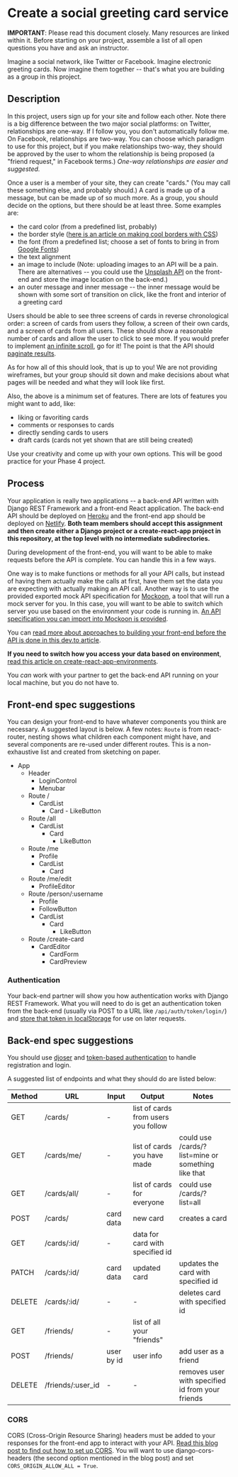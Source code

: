 # Create a social greeting card service

**IMPORTANT**: Please read this document closely. Many resources are linked within it. Before starting on your project, assemble a list of all open questions you have and ask an instructor.

Imagine a social network, like Twitter or Facebook. Imagine electronic greeting cards. Now imagine them together -- that's what you are building as a group in this project.

## Description

In this project, users sign up for your site and follow each other. Note there is a big difference between the two major social platforms: on Twitter, relationships are one-way. If I follow you, you don't automatically follow me. On Facebook, relationships are two-way. You can choose which paradigm to use for this project, but if you make relationships two-way, they should be approved by the user to whom the relationship is being proposed (a "friend request," in Facebook terms.) _One-way relationships are easier and suggested._

Once a user is a member of your site, they can create "cards." (You may call these something else, and probably should.) A card is made up of a message, but can be made up of so much more. As a group, you should decide on the options, but there should be at least three. Some examples are:

- the card color (from a predefined list, probably)
- the border style ([here is an article on making cool borders with CSS](https://amethystwebsitedesign.com/decorative-borders-with-only-css-and-no-images/))
- the font (from a predefined list; choose a set of fonts to bring in from [Google Fonts](https://fonts.google.com/))
- the text alignment
- an image to include (Note: uploading images to an API will be a pain. There are alternatives -- you could use the [Unsplash API](https://unsplash.com/developers) on the front-end and store the image location on the back-end.)
- an outer message and inner message -- the inner message would be shown with some sort of transition on click, like the front and interior of a greeting card

Users should be able to see three screens of cards in reverse chronological order: a screen of cards from users they follow, a screen of their own cards, and a screen of cards from all users. These should show a reasonable number of cards and allow the user to click to see more. If you would prefer to implement [an infinite scroll](https://www.smashingmagazine.com/2013/05/infinite-scrolling-lets-get-to-the-bottom-of-this/), go for it! The point is that the API should [paginate results](https://www.django-rest-framework.org/api-guide/pagination/).

As for how all of this should look, that is up to you! We are not providing wireframes, but your group should sit down and make decisions about what pages will be needed and what they will look like first.

Also, the above is a minimum set of features. There are lots of features you might want to add, like:

- liking or favoriting cards
- comments or responses to cards
- directly sending cards to users
- draft cards (cards not yet shown that are still being created)

Use your creativity and come up with your own options. This will be good practice for your Phase 4 project.

## Process

Your application is really two applications -- a back-end API written with Django REST Framework and a front-end React application. The back-end API should be deployed on [Heroku](https://heroku.com/) and the front-end app should be deployed on [Netlify](https://www.netlify.com/). **Both team members should accept this assignment and then create either a Django project or a create-react-app project in this repository, at the top level with no intermediate subdirectories.**

During development of the front-end, you will want to be able to make requests before the API is complete. You can handle this in a few ways.

One way is to make functions or methods for all your API calls, but instead of having them actually make the calls at first, have them set the data you are expecting with actually making an API call. Another way is to use the provided exported mock API specification for [Mockoon](https://mockoon.com/), a tool that will run a mock server for you. In this case, you will want to be able to switch which server you use based on the environment your code is running in. [An API specification you can import into Mockoon is provided](social-cards-mockoon.json).

You can [read more about approaches to building your front-end before the API is done in this dev.to article](https://dev.to/momentum/how-to-build-a-front-end-app-before-you-have-an-api-3ai3).

**If you need to switch how you access your data based on environment**, [read this article on create-react-app-environments](https://medium.com/@tacomanator/environments-with-create-react-app-7b645312c09d).

You _can_ work with your partner to get the back-end API running on your local machine, but you do not have to.

## Front-end spec suggestions

You can design your front-end to have whatever components you think are necessary. A suggested layout is below. A few notes: `Route` is from react-router, nesting shows what children each component might have, and several components are re-used under different routes. This is a non-exhaustive list and created from sketching on paper.

- App
  - Header
    - LoginControl
    - Menubar
  - Route /
    - CardList
      - Card - LikeButton
  - Route /all
    - CardList
      - Card
        - LikeButton
  - Route /me
    - Profile
    - CardList
      - Card
  - Route /me/edit
    - ProfileEditor
  - Route /person/:username
    - Profile
    - FollowButton
    - CardList
      - Card
        - LikeButton
  - Route /create-card
    - CardEditor
      - CardForm
      - CardPreview

### Authentication

Your back-end partner will show you how authentication works with Django REST Framework. What you will need to do is get an authentication token from the back-end (usually via POST to a URL like `/api/auth/token/login/`) and [store that token in localStorage](https://programmingwithmosh.com/react/localstorage-react/) for use on later requests.

## Back-end spec suggestions

You should use [djoser](https://djoser.readthedocs.io/en/latest/) and [token-based authentication](https://www.django-rest-framework.org/api-guide/authentication/#tokenauthentication) to handle registration and login.

A suggested list of endpoints and what they should do are listed below:

| Method | URL               | Input      | Output                              | Notes                                              |
| ------ | ----------------- | ---------- | ----------------------------------- | -------------------------------------------------- |
| GET    | /cards/           | -          | list of cards from users you follow |                                                    |
| GET    | /cards/me/        | -          | list of cards you have made         | could use /cards/?list=mine or something like that |
| GET    | /cards/all/       | -          | list of cards for everyone          | could use /cards/?list=all                         |
| POST   | /cards/           | card data  | new card                            | creates a card                                     |
| GET    | /cards/:id/       | -          | data for card with specified id     |                                                    |
| PATCH  | /cards/:id/       | card data  | updated card                        | updates the card with specified id                 |
| DELETE | /cards/:id/       | -          | -                                   | deletes card with specified id                     |
| GET    | /friends/         | -          | list of all your "friends"          |                                                    |
| POST   | /friends/         | user by id | user info                           | add user as a friend                               |
| DELETE | /friends/:user_id | -          | -                                   | removes user with specified id from your friends   |

### CORS

CORS (Cross-Origin Resource Sharing) headers must be added to your responses for the front-end app to interact with your API. [Read this blog post to find out how to set up CORS](https://www.techiediaries.com/django-cors/). You will want to use django-cors-headers (the second option mentioned in the blog post) and set `CORS_ORIGIN_ALLOW_ALL = True`.
